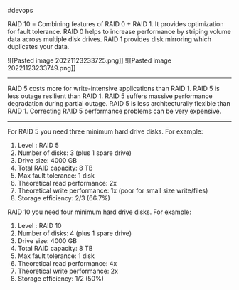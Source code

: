 #devops 

RAID 10 = Combining features of RAID 0 + RAID 1. It provides optimization for fault tolerance.
RAID 0 helps to increase performance by striping volume data across multiple disk drives.
RAID 1 provides disk mirroring which duplicates your data.

![[Pasted image 20221123233725.png]]
![[Pasted image 20221123233749.png]]


---

RAID 5 costs more for write-intensive applications than RAID 1.
RAID 5 is less outage resilient than RAID 1.
RAID 5 suffers massive performance degradation during partial outage.
RAID 5 is less architecturally flexible than RAID 1.
Correcting RAID 5 performance problems can be very expensive.


---

For RAID 5 you need three minimum hard drive disks. For example:

1.  Level : RAID 5
2.  Number of disks: 3 (plus 1 spare drive)
3.  Drive size: 4000 GB
4.  Total RAID capacity: 8 TB
5.  Max fault tolerance: 1 disk
6.  Theoretical read performance: 2x
7.  Theoretical write performance: 1x (poor for small size write/files)
8.  Storage efficiency: 2/3 (66.7%)

RAID 10 you need four minimum hard drive disks. For example:

1.  Level : RAID 10
2.  Number of disks: 4 (plus 1 spare drive)
3.  Drive size: 4000 GB
4.  Total RAID capacity: 8 TB
5.  Max fault tolerance: 1 disk
6.  Theoretical read performance: 4x
7.  Theoretical write performance: 2x
8.  Storage efficiency: 1/2 (50%)